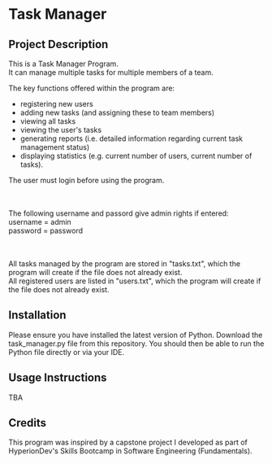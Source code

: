 <h1>Task Manager</h1>

<h2>Project Description</h2>

This is a Task Manager Program.<br>
It can manage multiple tasks for multiple members of a team.<br>

The key functions offered within the program are:
<ul>
  <li>registering new users</li>
  <li>adding new tasks (and assigning these to team members)</li>
  <li>viewing all tasks</li>
  <li>viewing the user's tasks</li>
  <li>generating reports (i.e. detailed information regarding current task management status)</li>
  <li>displaying statistics (e.g. current number of users, current number of tasks).</li>
</ul>

The user must login before using the program.

<br><br>
The following username and passord give admin rights if entered:<br> 
username = admin<br>
password = password<br>

<br><br>
All tasks managed by the program are stored in "tasks.txt", which the program will create
if the file does not already exist.<br>
All registered users are listed in "users.txt", which the program will create if the file
does not already exist.

<h2>Installation</h2>
Please ensure you have installed the latest version of Python. Download the task_manager.py file from this repository. You should then be able to run the Python file directly or via your IDE. 

<h2>Usage Instructions</h2>
TBA

<h2>Credits</h2>
This program was inspired by a capstone project I developed as part of HyperionDev's Skills Bootcamp in Software Engineering (Fundamentals).
